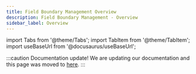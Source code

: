 ```yaml
---
title: Field Boundary Management Overview
description: Field Boundary Management - Overview
sidebar_label: Overview
---
```


[1]: /docs/docs/field_boundary_management_overview

import Tabs from '@theme/Tabs';
import TabItem from '@theme/TabItem';
import useBaseUrl from '@docusaurus/useBaseUrl';


:::caution Documentation update!
We are updating our documentation and this page was moved to [here][1].
:::